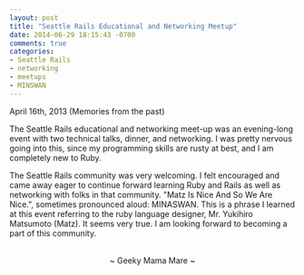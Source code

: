 ```yaml
---
layout: post
title: "Seattle Rails Educational and Networking Meetup"
date: 2014-06-29 18:15:43 -0700
comments: true
categories:
- Seattle Rails
- networking
- meetups
- MINSWAN
---
```

April 16th, 2013 (Memories from the past)

The Seattle Rails educational and networking meet-up was an evening-long event with two technical talks, dinner, and networking.  I was pretty nervous going into this, since my programming skills are rusty at best, and I am completely new to Ruby.

The Seattle Rails community was very welcoming.  I felt encouraged and came away eager to continue forward learning Ruby and Rails as well as networking with folks in that community.  "Matz Is Nice And So We Are Nice.", sometimes pronounced aloud: MINASWAN.  This is a phrase I learned at this event referring to the ruby language designer,  Mr. Yukihiro Matsumoto (Matz).  It seems very true.  I am looking forward to becoming a part of this community.

<br>
<center>~ Geeky Mama Mare ~</center>
